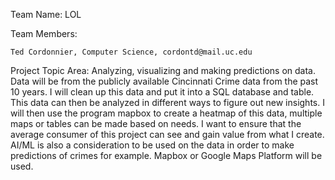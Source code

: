 Team Name: LOL

Team Members: 

    Ted Cordonnier, Computer Science, cordontd@mail.uc.edu
    
Project Topic Area: Analyzing, visualizing and making predictions on data. Data will be from the publicly available Cincinnati Crime data from the past 10 years. I will clean up this data and put it into a SQL database and table. This data can then be analyzed in different ways to figure out new insights. I will then use the program mapbox to create a heatmap of this data, multiple maps or tables can be made based on needs. I want to ensure that the average consumer of this project can see and gain value from what I create. AI/ML is also a consideration to be used on the data in order to make predictions of crimes for example. Mapbox or Google Maps Platform will be used.
